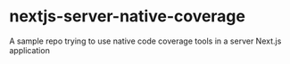# nextjs-server-native-coverage
A sample repo trying to use native code coverage tools in a server Next.js application

